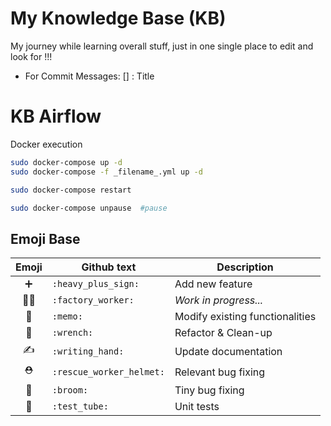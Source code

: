 # My Knowledge Base (KB)
My journey while learning overall stuff, just in one single place to edit and look for !!!

- For Commit Messages: [<Module>] <Topic>: Title


# KB Airflow
Docker execution
```sh
sudo docker-compose up -d
sudo docker-compose -f _filename_.yml up -d

sudo docker-compose restart

sudo docker-compose unpause  #pause
```


## Emoji Base
| Emoji | Github text | Description |
| :------: | -------------- | --------------- |
| :heavy_plus_sign: | `:heavy_plus_sign:` | Add new feature |
| :factory_worker: | `:factory_worker:` | _Work in progress..._ |
| :memo: | `:memo:` | Modify existing functionalities |
| :wrench: | `:wrench:` | Refactor & Clean-up |
| :writing_hand: | `:writing_hand:` | Update documentation |
| :rescue_worker_helmet: | `:rescue_worker_helmet:` | Relevant bug fixing |
| :broom: | `:broom:` | Tiny bug fixing |
| :test_tube: | `:test_tube:` | Unit tests |
